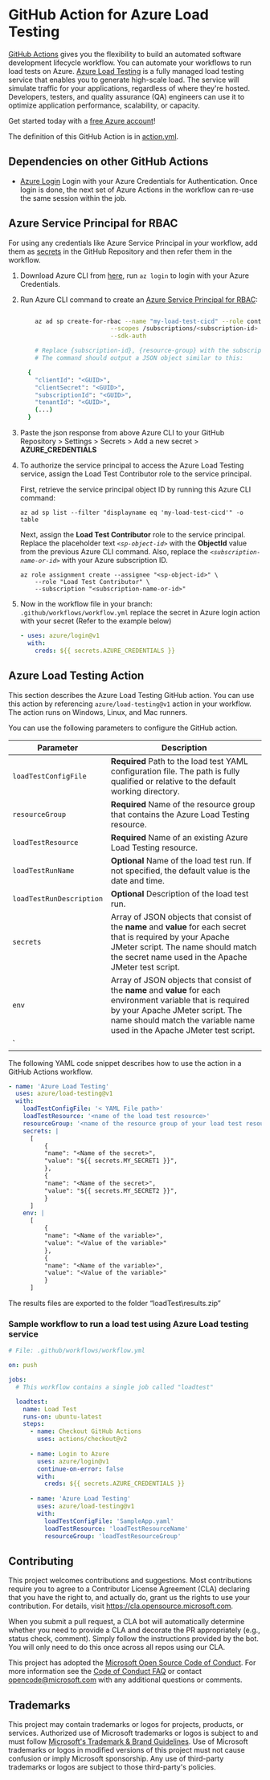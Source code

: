 # GitHub Action for Azure Load Testing

[GitHub Actions](https://help.github.com/en/articles/about-github-actions) gives you the flexibility to build an automated software development lifecycle workflow. You can automate your workflows to run load tests on Azure. [Azure Load Testing](https://docs.microsoft.com/azure/load-testing) is a fully managed load testing service that enables you to generate high-scale load. The service will simulate traffic for your applications, regardless of where they're hosted. Developers, testers, and quality assurance (QA) engineers can use it to optimize application performance, scalability, or capacity.

Get started today with a [free Azure account](https://azure.com/free/open-source)!

The definition of this GitHub Action is in [action.yml](/action.yml).

## Dependencies on other GitHub Actions
* [Azure Login](https://github.com/Azure/login) Login with your Azure Credentials for Authentication. Once login is done, the next set of Azure Actions in the workflow can re-use the same session within the job.

## Azure Service Principal for RBAC
For using any credentials like Azure Service Principal in your workflow, add them as [secrets](https://help.github.com/en/articles/virtual-enivronments-for-github-actions#creating-and-using-secrets-encrypted-variables) in the GitHub Repository and then refer them in the workflow.
1. Download Azure CLI from [here](https://docs.microsoft.com/en-us/cli/azure/install-azure-cli?view=azure-cli-latest), run `az login` to login with your Azure Credentials.
1. Run Azure CLI command to create an [Azure Service Principal for RBAC](https://docs.microsoft.com/en-us/azure/role-based-access-control/overview):
    ```bash

        az ad sp create-for-rbac --name "my-load-test-cicd" --role contributor \
                             --scopes /subscriptions/<subscription-id> \
                             --sdk-auth

        # Replace {subscription-id}, {resource-group} with the subscription, resource group details of the Azure Load Testing resource
        # The command should output a JSON object similar to this:

      {
        "clientId": "<GUID>",
        "clientSecret": "<GUID>",
        "subscriptionId": "<GUID>",
        "tenantId": "<GUID>",
        (...)
      }
    ```
1. Paste the json response from above Azure CLI to your GitHub Repository > Settings > Secrets > Add a new secret > **AZURE_CREDENTIALS**

1. To authorize the service principal to access the Azure Load Testing service, assign the Load Test Contributor role to the service principal.
    
    First, retrieve the service principal object ID by running this Azure CLI command:
    ```azurecli
    az ad sp list --filter "displayname eq 'my-load-test-cicd'" -o table
    ```
    
    Next, assign the **Load Test Contributor** role to the service principal. Replace the placeholder text *`<sp-object-id>`* with the **ObjectId** value from the previous Azure CLI command. Also, replace the *`<subscription-name-or-id>`* with your Azure subscription ID.

    ```azurecli
    az role assignment create --assignee "<sp-object-id>" \
        --role "Load Test Contributor" \
        --subscription "<subscription-name-or-id>"
    ```

1. Now in the workflow file in your branch: `.github/workflows/workflow.yml` replace the secret in Azure login action with your secret (Refer to the example below)

    ```yaml
    - uses: azure/login@v1
      with:
        creds: ${{ secrets.AZURE_CREDENTIALS }}
    ```
    
## Azure Load Testing Action

This section describes the Azure Load Testing GitHub action. You can use this action by referencing `azure/load-testing@v1` action in your workflow. The action runs on Windows, Linux, and Mac runners.

You can use the following parameters to configure the GitHub action.

|Parameter  |Description  |
|---------|---------|
|`loadTestConfigFile`    | **Required** Path to the load test YAML configuration file. The path is fully qualified or relative to the default working directory.        |
|`resourceGroup`     |  **Required** Name of the resource group that contains the Azure Load Testing resource.       |
|`loadTestResource`     |   **Required** Name of an existing Azure Load Testing resource.      |
|`loadTestRunName` |  **Optional** Name of the load test run. If not specified, the default value is the date and time. |
|`loadTestRunDescription` | **Optional** Description of the load test run.  |
|`secrets`   |   Array of JSON objects that consist of the **name** and **value** for each secret that is required by your Apache JMeter script. The name should match the secret name used in the Apache JMeter test script. |
|`env`     |   Array of JSON objects that consist of the **name** and **value** for each environment variable that is required by your Apache JMeter script. The name should match the variable name used in the Apache JMeter test script. |
|`

The following YAML code snippet describes how to use the action in a GitHub Actions workflow.

```yaml
- name: 'Azure Load Testing'
  uses: azure/load-testing@v1
  with:
    loadTestConfigFile: '< YAML File path>'
    loadTestResource: '<name of the load test resource>'
    resourceGroup: '<name of the resource group of your load test resource>' 
    secrets: |
      [
          {
          "name": "<Name of the secret>",
          "value": "${{ secrets.MY_SECRET1 }}",
          },
          {
          "name": "<Name of the secret>",
          "value": "${{ secrets.MY_SECRET2 }}",
          }
      ]
    env: |
      [
          {
          "name": "<Name of the variable>",
          "value": "<Value of the variable>"
          },
          {
          "name": "<Name of the variable>",
          "value": "<Value of the variable>"
          }
      ]
```

The results files are exported to the folder “loadTest\results.zip”

### Sample workflow to run a load test using Azure Load testing service

```yaml
# File: .github/workflows/workflow.yml

on: push

jobs:
  # This workflow contains a single job called "loadtest"

  loadtest:
    name: Load Test
    runs-on: ubuntu-latest
    steps:
      - name: Checkout GitHub Actions 
        uses: actions/checkout@v2
          
      - name: Login to Azure
        uses: azure/login@v1
        continue-on-error: false
        with:
          creds: ${{ secrets.AZURE_CREDENTIALS }}
        
      - name: 'Azure Load Testing'
        uses: azure/load-testing@v1
        with:
          loadTestConfigFile: 'SampleApp.yaml'
          loadTestResource: 'loadTestResourceName'
          resourceGroup: 'loadTestResourceGroup'
```

## Contributing

This project welcomes contributions and suggestions.  Most contributions require you to agree to a
Contributor License Agreement (CLA) declaring that you have the right to, and actually do, grant us
the rights to use your contribution. For details, visit https://cla.opensource.microsoft.com.

When you submit a pull request, a CLA bot will automatically determine whether you need to provide
a CLA and decorate the PR appropriately (e.g., status check, comment). Simply follow the instructions
provided by the bot. You will only need to do this once across all repos using our CLA.

This project has adopted the [Microsoft Open Source Code of Conduct](https://opensource.microsoft.com/codeofconduct/).
For more information see the [Code of Conduct FAQ](https://opensource.microsoft.com/codeofconduct/faq/) or
contact [opencode@microsoft.com](mailto:opencode@microsoft.com) with any additional questions or comments.

## Trademarks

This project may contain trademarks or logos for projects, products, or services. Authorized use of Microsoft 
trademarks or logos is subject to and must follow 
[Microsoft's Trademark & Brand Guidelines](https://www.microsoft.com/en-us/legal/intellectualproperty/trademarks/usage/general).
Use of Microsoft trademarks or logos in modified versions of this project must not cause confusion or imply Microsoft sponsorship.
Any use of third-party trademarks or logos are subject to those third-party's policies.
